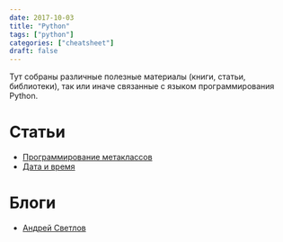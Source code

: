 ```yaml
---
date: 2017-10-03
title: "Python"
tags: ["python"]
categories: ["cheatsheet"]
draft: false
---
```


Тут собраны различные полезные материалы (книги, статьи, библиотеки), так или иначе связанные с языком программирования Python.

<!--more-->


# Статьи

* [Программирование метаклассов](https://www.ibm.com/developerworks/ru/library/l-pymeta2/)
* [Дата и время](http://asvetlov.blogspot.ru/2011/02/date-and-time.html)

# Блоги

* [Андрей Светлов](http://asvetlov.blogspot.ru)
